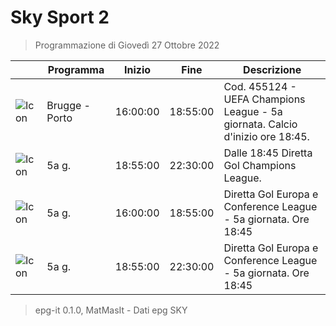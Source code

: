 # Sky Sport 2
> Programmazione di Giovedì 27 Ottobre 2022

||Programma|Inizio|Fine|Descrizione|
|---|---|---|---|---|
|![Icon](https://guidatv.sky.it/uuid/3cc9b585-8ee0-464a-8061-ac0e79c99fa1/cover?md5ChecksumParam=631014f002bc5c2b94e06094686756c9)|Brugge - Porto|16:00:00|18:55:00|Cod. 455124 - UEFA Champions League - 5a giornata. Calcio d&#039;inizio ore 18:45.
|![Icon](https://guidatv.sky.it/uuid/f7cd9c3c-ca8b-49a6-9d72-c65faef27236/cover?md5ChecksumParam=05a999550b7e6840e0d4a615ca9c8918)|5a g.|18:55:00|22:30:00|Dalle 18:45 Diretta Gol Champions League.
|![Icon](https://guidatv.sky.it/uuid/e9c4f788-bec3-40f4-8e1f-70e3d2b78ab6/cover?md5ChecksumParam=663418fef96c78111f3af1ab00fe738a)|5a g.|16:00:00|18:55:00|Diretta Gol Europa e Conference League - 5a giornata. Ore 18:45
|![Icon](https://guidatv.sky.it/uuid/e9c4f788-bec3-40f4-8e1f-70e3d2b78ab6/cover?md5ChecksumParam=663418fef96c78111f3af1ab00fe738a)|5a g.|18:55:00|22:30:00|Diretta Gol Europa e Conference League - 5a giornata. Ore 18:45



 > epg-it 0.1.0, MatMasIt - Dati epg SKY